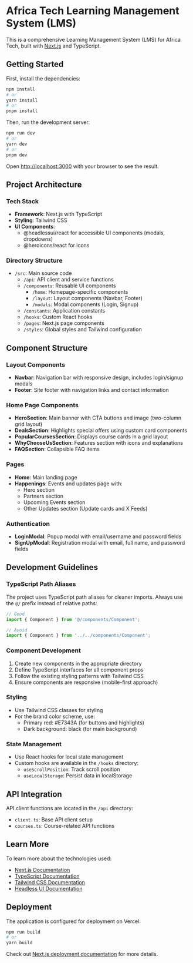 # Africa Tech Learning Management System (LMS)

This is a comprehensive Learning Management System (LMS) for Africa Tech, built with [Next.js](https://nextjs.org) and TypeScript.

## Getting Started

First, install the dependencies:

```bash
npm install
# or
yarn install
# or
pnpm install
```

Then, run the development server:

```bash
npm run dev
# or
yarn dev
# or
pnpm dev
```

Open [http://localhost:3000](http://localhost:3000) with your browser to see the result.

## Project Architecture

### Tech Stack
- **Framework**: Next.js with TypeScript
- **Styling**: Tailwind CSS
- **UI Components**: 
  - @headlessui/react for accessible UI components (modals, dropdowns)
  - @heroicons/react for icons

### Directory Structure
- `/src`: Main source code
  - `/api`: API client and service functions
  - `/components`: Reusable UI components
    - `/home`: Homepage-specific components
    - `/layout`: Layout components (Navbar, Footer)
    - `/modals`: Modal components (Login, Signup)
  - `/constants`: Application constants
  - `/hooks`: Custom React hooks
  - `/pages`: Next.js page components
  - `/styles`: Global styles and Tailwind configuration

## Component Structure

### Layout Components
- **Navbar**: Navigation bar with responsive design, includes login/signup modals
- **Footer**: Site footer with navigation links and contact information

### Home Page Components
- **HeroSection**: Main banner with CTA buttons and image (two-column grid layout)
- **DealsSection**: Highlights special offers using custom card components
- **PopularCoursesSection**: Displays course cards in a grid layout
- **WhyChooseUsSection**: Features section with icons and explanations
- **FAQSection**: Collapsible FAQ items

### Pages
- **Home**: Main landing page
- **Happenings**: Events and updates page with:
  - Hero section
  - Partners section
  - Upcoming Events section
  - Other Updates section (Update cards and X Feeds)

### Authentication
- **LoginModal**: Popup modal with email/username and password fields
- **SignUpModal**: Registration modal with email, full name, and password fields

## Development Guidelines

### TypeScript Path Aliases
The project uses TypeScript path aliases for cleaner imports. Always use the `@/` prefix instead of relative paths:

```typescript
// Good
import { Component } from '@/components/Component';

// Avoid
import { Component } from '../../components/Component';
```

### Component Development
1. Create new components in the appropriate directory
2. Define TypeScript interfaces for all component props
3. Follow the existing styling patterns with Tailwind CSS
4. Ensure components are responsive (mobile-first approach)

### Styling
- Use Tailwind CSS classes for styling
- For the brand color scheme, use:
  - Primary red: #E7343A (for buttons and highlights)
  - Dark background: black (for main background)

### State Management
- Use React hooks for local state management
- Custom hooks are available in the `/hooks` directory:
  - `useScrollPosition`: Track scroll position
  - `useLocalStorage`: Persist data in localStorage

## API Integration
API client functions are located in the `/api` directory:
- `client.ts`: Base API client setup
- `courses.ts`: Course-related API functions

## Learn More

To learn more about the technologies used:

- [Next.js Documentation](https://nextjs.org/docs)
- [TypeScript Documentation](https://www.typescriptlang.org/docs/)
- [Tailwind CSS Documentation](https://tailwindcss.com/docs)
- [Headless UI Documentation](https://headlessui.com/)

## Deployment

The application is configured for deployment on Vercel:

```bash
npm run build
# or
yarn build
```

Check out [Next.js deployment documentation](https://nextjs.org/docs/app/building-your-application/deploying) for more details.
